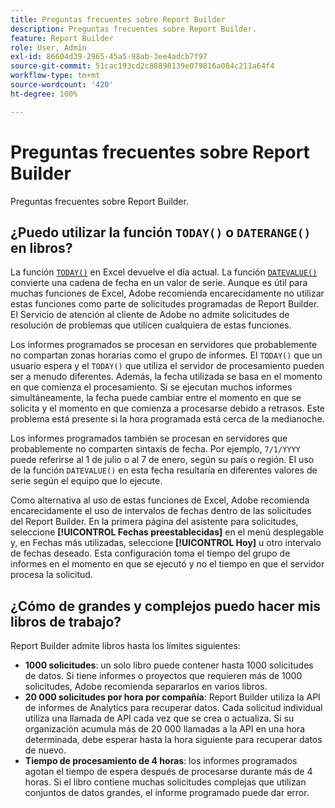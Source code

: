 ```yaml
---
title: Preguntas frecuentes sobre Report Builder
description: Preguntas frecuentes sobre Report Builder.
feature: Report Builder
role: User, Admin
exl-id: 86604d39-2965-45a5-98ab-3ee4adcb7f97
source-git-commit: 51cac193cd2c88898139e079816a084c211a64f4
workflow-type: tm+mt
source-wordcount: '420'
ht-degree: 100%

---
```


# Preguntas frecuentes sobre Report Builder

Preguntas frecuentes sobre Report Builder.

## ¿Puedo utilizar la función `TODAY()` o `DATERANGE()` en libros?

La función [`TODAY()`](https://support.microsoft.com/es-es/office/today-function-5eb3078d-a82c-4736-8930-2f51a028fdd9) en Excel devuelve el día actual. La función [`DATEVALUE()`](https://support.microsoft.com/es-es/office/datevalue-function-df8b07d4-7761-4a93-bc33-b7471bbff252) convierte una cadena de fecha en un valor de serie. Aunque es útil para muchas funciones de Excel, Adobe recomienda encarecidamente no utilizar estas funciones como parte de solicitudes programadas de Report Builder. El Servicio de atención al cliente de Adobe no admite solicitudes de resolución de problemas que utilicen cualquiera de estas funciones.

Los informes programados se procesan en servidores que probablemente no compartan zonas horarias como el grupo de informes. El `TODAY()` que un usuario espera y el `TODAY()` que utiliza el servidor de procesamiento pueden ser a menudo diferentes. Además, la fecha utilizada se basa en el momento en que comienza el procesamiento. Si se ejecutan muchos informes simultáneamente, la fecha puede cambiar entre el momento en que se solicita y el momento en que comienza a procesarse debido a retrasos. Este problema está presente si la hora programada está cerca de la medianoche.

Los informes programados también se procesan en servidores que probablemente no comparten sintaxis de fecha. Por ejemplo, `7/1/YYYY` puede referirse al 1 de julio o al 7 de enero, según su país o región. El uso de la función `DATEVALUE()` en esta fecha resultaría en diferentes valores de serie según el equipo que lo ejecute.

Como alternativa al uso de estas funciones de Excel, Adobe recomienda encarecidamente el uso de intervalos de fechas dentro de las solicitudes del Report Builder. En la primera página del asistente para solicitudes, seleccione **[!UICONTROL Fechas preestablecidas]** en el menú desplegable y, en Fechas más utilizadas, seleccione **[!UICONTROL Hoy]** u otro intervalo de fechas deseado. Esta configuración toma el tiempo del grupo de informes en el momento en que se ejecutó y no el tiempo en que el servidor procesa la solicitud.

## ¿Cómo de grandes y complejos puedo hacer mis libros de trabajo?

Report Builder admite libros hasta los límites siguientes:

* **1000 solicitudes**: un solo libro puede contener hasta 1000 solicitudes de datos. Si tiene informes o proyectos que requieren más de 1000 solicitudes, Adobe recomienda separarlos en varios libros.
* **20 000 solicitudes por hora por compañía**: Report Builder utiliza la API de informes de Analytics para recuperar datos. Cada solicitud individual utiliza una llamada de API cada vez que se crea o actualiza. Si su organización acumula más de 20 000 llamadas a la API en una hora determinada, debe esperar hasta la hora siguiente para recuperar datos de nuevo.
* **Tiempo de procesamiento de 4 horas**: los informes programados agotan el tiempo de espera después de procesarse durante más de 4 horas. Si el libro contiene muchas solicitudes complejas que utilizan conjuntos de datos grandes, el informe programado puede dar error.
